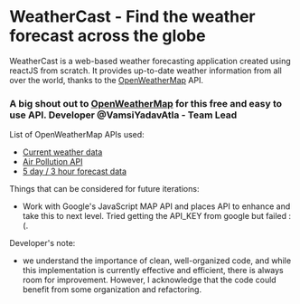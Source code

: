 # WeatherCast - Find the weather forecast across the globe

WeatherCast is a web-based weather forecasting application created using reactJS from scratch. It provides up-to-date weather information from all over the world, thanks to the [OpenWeatherMap](https://openweathermap.org/) API.

### A big shout out to [OpenWeatherMap](https://openweathermap.org/) for this free and easy to use API. Developer @VamsiYadavAtla - Team Lead

List of OpenWeatherMap APIs used:

- [Current weather data](https://openweathermap.org/current)
- [Air Pollution API](https://openweathermap.org/api/air-pollution)
- [5 day / 3 hour forecast data](https://openweathermap.org/forecast5)

Things that can be considered for future iterations:

- Work with Google's JavaScript MAP API and places API to enhance and take this to next level. Tried getting the API_KEY from google but failed :(.

Developer's note:

- we understand the importance of clean, well-organized code, and while this implementation is currently effective and efficient, there is always room for improvement. However, I acknowledge that the code could benefit from some organization and refactoring.


